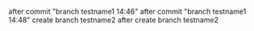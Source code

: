 after commit "branch testname1 14:46"
after commit "branch testname1 14:48"
create branch testname2
after create branch testname2
